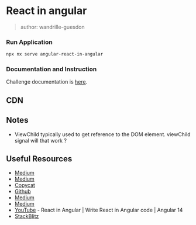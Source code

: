 # React in angular

> author: wandrille-guesdon

### Run Application

```bash
npx nx serve angular-react-in-angular
```

### Documentation and Instruction

Challenge documentation is [here](https://angular-challenges.vercel.app/challenges/angular/45-react-in-angular/).

## CDN

<script crossorigin src="https://unpkg.com/react@18/umd/react.development.js"></script>
<script crossorigin src="https://unpkg.com/react-dom@18/umd/react-dom.development.js"></script>

## Notes

- ViewChild typically used to get reference to the DOM element. viewChild signal will that work ?

## Useful Resources

- [Medium](https://medium.com/@zacky_14189/embedding-react-components-in-angular-the-easy-way-60f796b68aef)
- [Medium](https://web-world.medium.com/how-to-use-react-web-components-in-angular-b3ac7e39fd17)
- [Copycat](https://www.copycat.dev/blog/reactjs-cdn/)
- [Github](https://github.com/aligneddev/angular-plus-react)
- [Medium](https://medium.com/angularwave/lazy-loading-libs-from-cdn-in-angular-cdd5a6a32ed5)
- [Medium](https://netbasal.com/using-react-in-angular-applications-1bb907ecac91)
- [YouTube](https://www.youtube.com/watch?v=FAFELX9WPP8) - React in Angular | Write React in Angular code | Angular 14
- [StackBlitz](https://stackblitz.com/edit/angular-di-youtube?file=src%2Fapp%2Fapp.component.ts)
